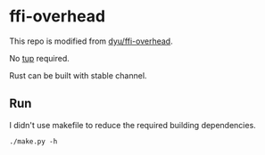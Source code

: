 # ffi-overhead

This repo is modified from [dyu/ffi-overhead](https://github.com/dyu/ffi-overhead).

No [tup](https://github.com/gittup/tup) required.

Rust can be built with stable channel.

## Run

I didn't use makefile to reduce the required building dependencies.

```
./make.py -h
```
